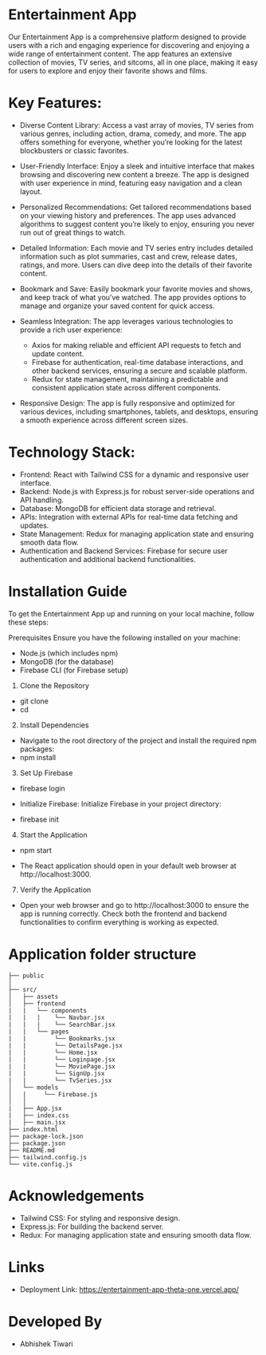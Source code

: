 # Entertainment App

Our Entertainment App is a comprehensive platform designed to provide users with a rich and engaging experience for discovering and enjoying a wide range of entertainment content. The app features an extensive collection of movies, TV series, and sitcoms, all in one place, making it easy for users to explore and enjoy their favorite shows and films.

# Key Features:

* Diverse Content Library: Access a vast array of movies, TV series from various genres, including action, drama, comedy, and more. The app offers something for everyone, whether you’re looking for the latest blockbusters or classic favorites.

* User-Friendly Interface: Enjoy a sleek and intuitive interface that makes browsing and discovering new content a breeze. The app is designed with user experience in mind, featuring easy navigation and a clean layout.

* Personalized Recommendations: Get tailored recommendations based on your viewing history and preferences. The app uses advanced algorithms to suggest content you’re likely to enjoy, ensuring you never run out of great things to watch.

* Detailed Information: Each movie and TV series entry includes detailed information such as plot summaries, cast and crew, release dates, ratings, and more. Users can dive deep into the details of their favorite content.

* Bookmark and Save: Easily bookmark your favorite movies and shows, and keep track of what you’ve watched. The app provides options to manage and organize your saved content for quick access.

* Seamless Integration: The app leverages various technologies to provide a rich user experience:

   * Axios for making reliable and efficient API requests to fetch and update content.
   * Firebase for authentication, real-time database interactions, and other backend services, ensuring a secure and scalable platform.
   * Redux for state management, maintaining a predictable and consistent application state across different components.

* Responsive Design: The app is fully responsive and optimized for various devices, including smartphones, tablets, and desktops, ensuring a smooth experience across different screen sizes.

# Technology Stack:

* Frontend: React with Tailwind CSS for a dynamic and responsive user interface.
* Backend: Node.js with Express.js for robust server-side operations and API handling.
* Database: MongoDB for efficient data storage and retrieval.
* APIs: Integration with external APIs for real-time data fetching and updates.
* State Management: Redux for managing application state and ensuring smooth data flow.
* Authentication and Backend Services: Firebase for secure user authentication and additional backend functionalities.


# Installation Guide

To get the Entertainment App up and running on your local machine, follow these steps:

Prerequisites
Ensure you have the following installed on your machine:

* Node.js (which includes npm)
* MongoDB (for the database)
* Firebase CLI (for Firebase setup)

1. Clone the Repository

* git clone <repository-url>
* cd <repository-directory>

2. Install Dependencies

* Navigate to the root directory of the project and install the required npm packages:
* npm install

3. Set Up Firebase

* firebase login
* Initialize Firebase: Initialize Firebase in your project directory:

* firebase init

4. Start the Application

* npm start

* The React application should open in your default web browser at http://localhost:3000.

7. Verify the Application
* Open your web browser and go to http://localhost:3000 to ensure the app is running correctly. Check both the frontend and backend functionalities to confirm everything is working as expected.

# Application folder structure
```
├── public
│ 
├── src/
│   ├── assets
│   ├── frontend
|   |   └── components
|   |   |    └── Navbar.jsx
|   |   |    └── SearchBar.jsx
|   |   └── pages
|   |        └── Bookmarks.jsx
|   |        └── DetailsPage.jsx
|   |        └── Home.jsx
|   |        └── Loginpage.jsx
|   |        └── MoviePage.jsx
|   |        └── SignUp.jsx
|   |        └── TvSeries.jsx
│   └── models
│   |     └── Firebase.js
│   │ 
|   ├── App.jsx
|   ├── index.css
|   ├── main.jsx
├── index.html
├── package-lock.json
├── package.json
├── README.md
├── tailwind.config.js
└── vite.config.js
```
# Acknowledgements

* Tailwind CSS: For styling and responsive design.
* Express.js: For building the backend server.
* Redux: For managing application state and ensuring smooth data flow.

# Links
* Deployment Link: https://entertainment-app-theta-one.vercel.app/


# Developed By
 * Abhishek Tiwari

